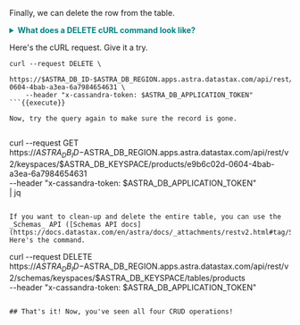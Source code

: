 Finally, we can delete the row from the table.
<br>

<details>
  <summary style="color:teal"><b>What does a DELETE cURL command look like?</b></summary>
  <hr>
This cURL request looks a lot like a query, with the same URL.
However, we use the `DELETE` REST verb and we add the `content-type` header.
  <hr>
</details>

Here's the cURL request. Give it a try.

```
curl --request DELETE \
    https://$ASTRA_DB_ID-$ASTRA_DB_REGION.apps.astra.datastax.com/api/rest/v2/keyspaces/$ASTRA_DB_KEYSPACE/products/e9b6c02d-0604-4bab-a3ea-6a7984654631 \
    --header "x-cassandra-token: $ASTRA_DB_APPLICATION_TOKEN"
```{{execute}}

Now, try the query again to make sure the record is gone.


```
curl --request GET \
    https://$ASTRA_DB_ID-$ASTRA_DB_REGION.apps.astra.datastax.com/api/rest/v2/keyspaces/$ASTRA_DB_KEYSPACE/products/e9b6c02d-0604-4bab-a3ea-6a7984654631 \
    --header "x-cassandra-token: $ASTRA_DB_APPLICATION_TOKEN" \
    | jq
```{{execute}}

If you want to clean-up and delete the entire table, you can use the _Schemas_ API ([Schemas API docs](https://docs.datastax.com/en/astra/docs/_attachments/restv2.html#tag/Schemas)).
Here's the command.

```
curl --request DELETE \
    https://$ASTRA_DB_ID-$ASTRA_DB_REGION.apps.astra.datastax.com/api/rest/v2/schemas/keyspaces/$ASTRA_DB_KEYSPACE/tables/products \
    --header "x-cassandra-token: $ASTRA_DB_APPLICATION_TOKEN"
```{{execute}}

## That's it! Now, you've seen all four CRUD operations!
